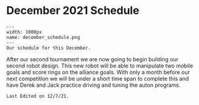 # December 2021 Schedule

```{figure} ././_images/dec_calendar.png
---
width: 1000px
name: december_schedule.png
---
Our schedule for this December.
```

After our second tournament we are now going to begin building our second robot design. This new robot will be able to manipulate two mobile goals and score rings on the alliance goals. With only a month before our next competition we will be under a short time span to complete this and have Derek and Jack practice driving and tuning the auton programs.

```{important}
Last Edited on 12/7/21.
```